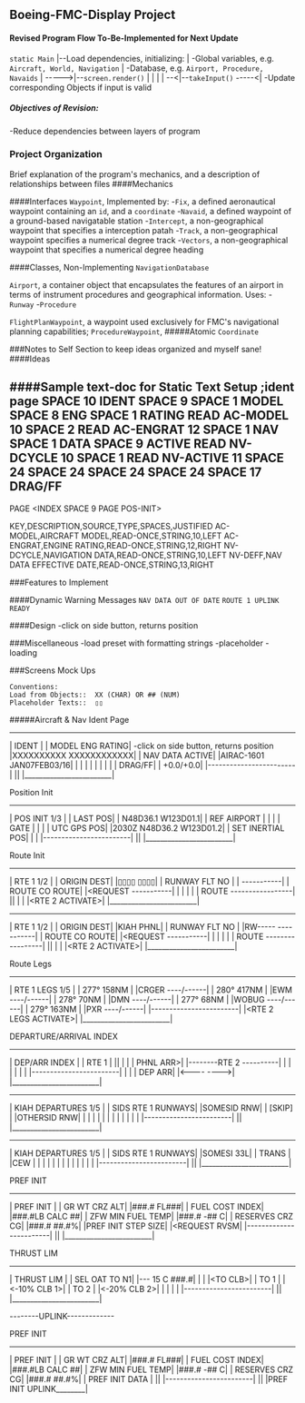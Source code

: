 ## Boeing-FMC-Display Project

#### Revised Program Flow To-Be-Implemented for Next Update

`static Main`
      |--Load dependencies, initializing:
      |   -Global variables, e.g. `Aircraft, World, Navigation`
      |   -Database, e.g. `Airport, Procedure, Navaids`
      |
----->|--`screen.render()`
|  |  |
|  --<|--`takeInput()`
-----<|   -Update corresponding Objects if input is valid

##### Objectives of Revision:
-Reduce dependencies between layers of program


### Project Organization
Brief explanation of the program's mechanics, and a description of relationships between files
####Mechanics


####Interfaces
`Waypoint`,
Implemented by:
-`Fix`, a defined aeronautical waypoint containing an `id`, and a `coordinate`
-`Navaid`, a defined waypoint of a ground-based navigatable station
-`Intercept`, a non-geographical waypoint that specifies a interception patah
-`Track`, a non-geographical waypoint specifies a numerical degree track
-`Vectors`, a non-geographical waypoint that specifies a numerical degree heading


####Classes, Non-Implementing
`NavigationDatabase`

`Airport`, a container object that encapsulates the features of an airport in terms of instrument procedures and geographical information.
Uses:
-`Runway`
-`Procedure`

`FlightPlanWaypoint`, a waypoint used exclusively for FMC's navigational planning capabilities;
`ProcedureWaypoint`,
#####Atomic
`Coordinate`




###Notes to Self
Section to keep ideas organized and myself sane!
####Ideas


####Sample text-doc for Static Text Setup
;ident page
SPACE 10 IDENT SPACE 9
SPACE 1 MODEL SPACE 8 ENG SPACE 1 RATING
READ AC-MODEL 10 SPACE 2 READ AC-ENGRAT 12
SPACE 1 NAV SPACE 1 DATA SPACE 9 ACTIVE
READ NV-DCYCLE 10 SPACE 1 READ NV-ACTIVE 11
SPACE 24
SPACE 24
SPACE 24
SPACE 24
SPACE 17 DRAG/FF
------------------------
PAGE <INDEX SPACE 9 PAGE POS-INIT>

KEY,DESCRIPTION,SOURCE,TYPE,SPACES,JUSTIFIED
AC-MODEL,AIRCRAFT MODEL,READ-ONCE,STRING,10,LEFT
AC-ENGRAT,ENGINE RATING,READ-ONCE,STRING,12,RIGHT
NV-DCYCLE,NAVIGATION DATA,READ-ONCE,STRING,10,LEFT
NV-DEFF,NAV DATA EFFECTIVE DATE,READ-ONCE,STRING,13,RIGHT




###Features to Implement

####Dynamic Warning Messages
`NAV DATA OUT OF DATE`
`ROUTE 1 UPLINK READY`

####Design
-click on side button, returns position

###Miscellaneous
-load preset with formatting strings
-placeholder
-loading


###Screens Mock Ups

```
Conventions:
Load from Objects::  XX (CHAR) OR ## (NUM)
Placeholder Texts::  ▯▯
```

#####Aircraft & Nav Ident Page
__________________________
|          IDENT         |
| MODEL        ENG RATING|      -click on side button, returns position
|XXXXXXXXXX  XXXXXXXXXXXX|
| NAV DATA         ACTIVE|
|AIRAC-1601 JAN07FEB03/16|
|                        |
|                        |
|                        |
|                        |
|                 DRAG/FF|
|               +0.0/+0.0|
|------------------------|
|<INDEX         POS INIT>|
|________________________|


Position Init
__________________________
|        POS INIT    1/3 |
|                LAST POS|
|      N48D36.1 W123D01.1|
| REF AIRPORT            |
|                        |
| GATE                   |
|                        |
| UTC             GPS POS|
|2030Z N48D36.2 W123D01.2|
|        SET INERTIAL POS|
|                        |
|------------------------|
|<INDEX            ROUTE>|
|________________________|



Route Init
__________________________
|      RTE 1         1/2 |
| ORIGIN             DEST|
|▯▯▯▯          ▯▯▯▯|
| RUNWAY          FLT NO |
|             -----------|
| ROUTE          CO ROUTE|
|<REQUEST     -----------|
|                        |
|                        |
| ROUTE -----------------|
|<SAVE              ALTN>|
|                        |
|<RTE 2         ACTIVATE>|
|________________________|
__________________________
|      RTE 1         1/2 |
| ORIGIN             DEST|
|KIAH                PHNL|
| RUNWAY          FLT NO |
|RW-----      -----------|
| ROUTE          CO ROUTE|
|<REQUEST     -----------|
|                        |
|                        |
| ROUTE -----------------|
|<SAVE              ALTN>|
|                        |
|<RTE 2         ACTIVATE>|
|________________________|


Route Legs
__________________________
|      RTE 1 LEGS    1/5 |
| 277°    158NM          |
|CRGER        ----/------|
| 280°    417NM          |
|EWM          ----/------|
| 278°     70NM          |
|DMN          ----/------|
| 277°     68NM          |
|WOBUG        ----/------|
| 279°    163NM          |
|PXR          ----/------|
|------------------------|
|<RTE 2 LEGS    ACTIVATE>|
|________________________|



DEPARTURE/ARRIVAL INDEX
__________________________
|      DEP/ARR INDEX     |
|        RTE 1           |
|<DEP      KIAH      ARR>|
|                        |
|          PHNL      ARR>|
|--------RTE 2 ----------|
|                        |
|                        |
|                        |
|------------------------|
|                        |
| DEP                 ARR|
|<----              ---->|
|________________________|

__________________________
|   KIAH DEPARTURES  1/5 |
| SIDS   RTE 1    RUNWAYS|
|SOMESID              RNW|
|       [SKIP]           |
|OTHERSID             RNW|
|                        |
|                        |
|                        |
|                        |
|                        |
|                        |
|------------------------|
|<INDEX            ROUTE>|
|________________________|

__________________________
|   KIAH DEPARTURES  1/5 |
| SIDS   RTE 1    RUNWAYS|
|SOMESI<SEL> <SEL>    33L|
| TRANS                  |
|CEW                     |
|                        |
|                        |
|                        |
|                        |
|                        |
|                        |
|------------------------|
|<INDEX            ROUTE>|
|________________________|


PREF INIT
__________________________
|       PREF INIT        |
| GR WT           CRZ ALT|
|###.#              FL###|
| FUEL         COST INDEX|
|###.#LB CALC          ##|
| ZFW       MIN FUEL TEMP|
|###.#              -## C|
| RESERVES         CRZ CG|
|###.#              ##.#%|
|PREF INIT      STEP SIZE|
|<REQUEST            RVSM|
|------------------------|
|<INDEX       THRUST LIM>|
|________________________|


THRUST LIM
__________________________
|       THRUST LIM       |
| SEL      OAT     TO  N1|
|---       15 C     ###.#|
|                        |
|<TO   <SEL><ARM>    CLB>|
| TO 1                   |
|<-10%             CLB 1>|
| TO 2                   |
|<-20%             CLB 2>|
|                        |
|                        |
|------------------------|
|<INDEX          TAKEOFF>|
|________________________|













--------UPLINK-------------


PREF INIT
__________________________
|       PREF INIT        |
| GR WT           CRZ ALT|
|###.#              FL###|
| FUEL         COST INDEX|
|###.#LB CALC          ##|
| ZFW       MIN FUEL TEMP|
|###.#              -## C|
| RESERVES         CRZ CG|
|###.#              ##.#%|
|     PREF INIT DATA     |
|<REJECT          ACCEPT>|
|------------------------|
|<INDEX       THRUST LIM>|
|PREF INIT UPLINK________|
